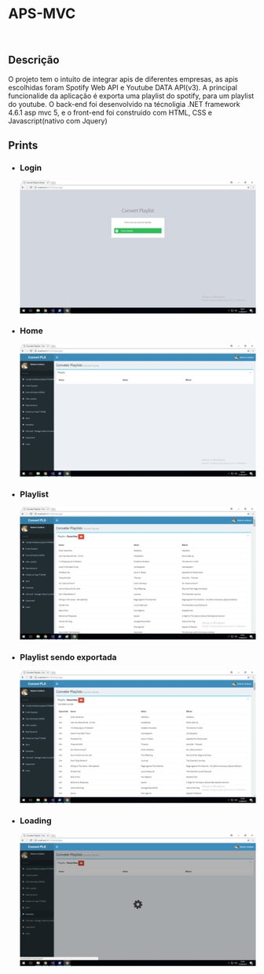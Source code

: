 # APS-MVC
<br />

## Descrição

  O projeto tem o intuito de integrar apis de diferentes empresas, as apis escolhidas foram Spotify Web API e Youtube DATA API(v3). A principal funcionalide da aplicação é exporta uma playlist do spotify, para um playlist do youtube.
O back-end foi desenvolvido na técnoligia .NET framework 4.6.1 asp mvc 5, e o front-end foi construido com HTML, CSS e Javascript(nativo com Jquery)


## Prints

* ### Login

  ![alt text](https://raw.githubusercontent.com/rcoliveira2016/APS-MVC/master/docs/prints/LOGIN.png)

* ###  Home

  ![alt text](https://raw.githubusercontent.com/rcoliveira2016/APS-MVC/master/docs/prints/home.png)

* ###  Playlist

  ![alt text](https://raw.githubusercontent.com/rcoliveira2016/APS-MVC/master/docs/prints/home_playlis.png)

* ###  Playlist sendo exportada 

  ![alt text](https://raw.githubusercontent.com/rcoliveira2016/APS-MVC/master/docs/prints/home_playlist_export.png)

* ###  Loading

  ![alt text](https://raw.githubusercontent.com/rcoliveira2016/APS-MVC/master/docs/prints/home_loading.png)
